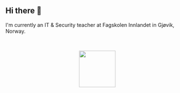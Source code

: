 ## Hi there 👋

<!--
**machang/machang** is a ✨ _special_ ✨ repository because its `README.md` (this file) appears on your GitHub profile.

Here are some ideas to get you started:

- 🔭 I’m currently working on ...
- 🌱 I’m currently learning ...
- 👯 I’m looking to collaborate on ...
- 🤔 I’m looking for help with ...
- 💬 Ask me about ...
- 📫 How to reach me: ...
- 😄 Pronouns: ...
- ⚡ Fun fact: ...
-->



I'm currently an IT & Security teacher at Fagskolen Innlandet in Gjøvik, Norway.

<p>&nbsp;</p>

<div id="header" align="center">
  <img src="https://media2.giphy.com/media/v1.Y2lkPTc5MGI3NjExMTgzaGxrN2Z2aTk5b2lxNXIxdng1bTdya2tvaGhzb2M4bTJjZXRoaCZlcD12MV9pbnRlcm5hbF9naWZfYnlfaWQmY3Q9Zw/SOLL5vaWmuf9k65yYs/giphy.webp" width="100"/>
</div>
